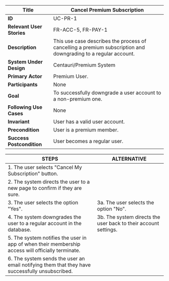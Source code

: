 

|Title |   Cancel Premium Subscription     |
|---------|---------|
|**ID**|    UC-PR-1      |
|**Relevant User Stories**|    FR-ACC-5, FR-PAY-1      |
|**Description**|     This use case describes the process of cancelling a premium subscription and downgrading to a regular account.       |
|**System Under Design**|     Centauri/Premium System        |
|**Primary Actor**|     Premium User.       |
|**Participants**|     None       |
|**Goal**|     To successfully downgrade a user account to a non-premium one.      |
|**Following Use Cases**|     None       |
|**Invariant**|     User has a valid user account.      |
|**Precondition**|     User is a premium member.      |
|**Success Postcondition**|     User becomes a regular user.      |


|**STEPS**|**ALTERNATIVE**|
|---------|---------|
| 1. The user selects "Cancel My Subscription" button.     |        |
| 2. The system directs the user to a new page to confirm if they are sure.     |    |
| 3. The user selects the option "Yes".     |  3a. The user selects the option "No".       |
| 4. The system downgrades the user to a regular account in the database.   | 3b.  The system directs the user back to their account settings.        |
| 5. The system notifies the user in app of when their membership access will officially terminate. |       |
| 6. The system sends the user an email notifying them that they have successfully unsubscribed. |        |